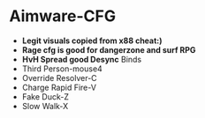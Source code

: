 # Aimware-CFG
- **Legit visuals copied from x88 cheat:)** 
- **Rage cfg is good for dangerzone and surf RPG**
- **HvH Spread good Desync**
Binds
 - Third Person-mouse4
 - Override Resolver-C
 - Charge Rapid Fire-V
 - Fake Duck-Z
 - Slow Walk-X
